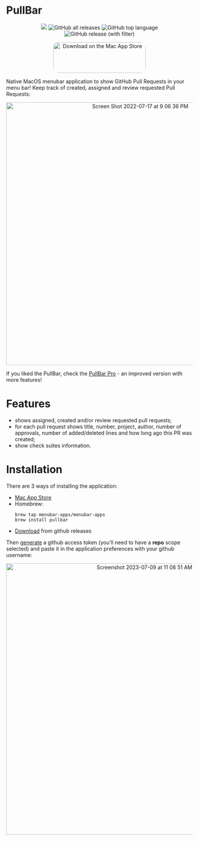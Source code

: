 # PullBar

<p align="center">
  <a href="https://github.com/menubar-apps/PullBar"><img src="https://img.shields.io/badge/-PullBar-black?logo=github&style=flat"></a>
  <img alt="GitHub all releases" src="https://img.shields.io/github/downloads/menubar-apps/pullbar/total">
  <img alt="GitHub top language" src="https://img.shields.io/github/languages/top/menubar-apps/pullbar">
  <img alt="GitHub release (with filter)" src="https://img.shields.io/github/v/release/menubar-apps/pullbar">
</p>
  
<p align="center">
<a href="https://apps.apple.com/ca/app/pullbar/id1601913905?mt=12&amp;itsct=apps_box_badge&amp;itscg=30200" style="display: inline-block; overflow: hidden; border-radius: 13px; width: 250px; height: 83px;" data-ol-has-click-handler="&h=42ae61fed6985dfa41e1aec1722a55b5"><img src="https://tools.applemediaservices.com/api/badges/download-on-the-mac-app-store/white/en-us?size=250x83&amp;releaseDate=1659916800" alt="Download on the Mac App Store" style="border-radius: 13px; width: 250px; height: 83px;"></a>
</p>

Native MacOS menubar application to show GitHub Pull Requests in your menu bar! Keep track of created, assigned and review requested Pull Requests:

<p align="center">
  <img width="708" alt="Screen Shot 2022-07-17 at 9 06 36 PM" src="https://user-images.githubusercontent.com/9363150/179432557-f3db115e-fe9d-4f91-ac7c-0d85ce3f9e43.png">
</p>

If you liked the PullBar, check the [PullBar Pro](https://menubar-apps.github.io/#pullbar-pro) - an improved version with more features!

# Features

 - shows assigned, created and/or review requested pull requests;
 - for each pull request shows title, number, project, author, number of approvals, number of added/deleted lines and how long ago this PR was created;
 - show check suites information.

# Installation

There are 3 ways of installing the application: 

 - [Mac App Store](https://apps.apple.com/ca/app/pullbar/id1601913905)
 - Homebrew:
    ```shell
    brew tap menubar-apps/menubar-apps
    brew install pullbar
    ```
 - [Download](https://github.com/menubar-apps/PullBar/releases) from github releases

Then [generate](https://github.com/settings/tokens/new?scopes=repo) a github access token (you'll need to have a **repo** scope selected) and paste it in the application preferences with your github username:



<p align="center">
  <img width="731" alt="Screenshot 2023-07-09 at 11 08 51 AM" src="https://github.com/menubar-apps/PullBar/assets/9363150/7ee9f73b-ef6e-4a14-8af9-53404f0133c5">
</p>
